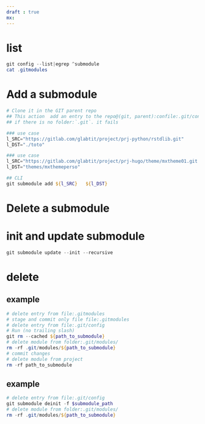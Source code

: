 ```yaml
---
draft : true
mx:  
---
```


# list
```powershell
git config --list|egrep ^submodule
cat .gitmodules
```


# Add a submodule
```powershell
# Clone it in the GIT parent repo
## This action  add an entry to the repo@(git, parent):confile:.git/config
## if there is no folder:`.git`. it fails

### use case
l_SRC="https://gitlab.com/glabtit/project/prj-python/rstdlib.git"
l_DST="./toto"

### use case
l_SRC="https://gitlab.com/glabtit/project/prj-hugo/theme/mxtheme01.git "
l_DST="themes/mxthemeperso"

## CLI
git submodule add ${l_SRC}   ${l_DST}
```
# Delete a submodule


# init and update submodule
```powershell
git submodule update --init --recursive
```

# delete
## example
```powershell
# delete entry from file:.gitmodules 
# stage and commit only file file:.gitmodules 
# delete entry from file:.git/config
# Run (no trailing slash)
git rm --cached ${path_to_submodule}
# delete module from folder:.git/modules/
rm -rf .git/modules/${path_to_submodule}
# commit changes
# delete module from project
rm -rf path_to_submodule
```
## example
```powershell
# delete entry from file:.git/config
git submodule deinit -f $submodule_path
# delete module from folder:.git/modules/
rm -rf .git/modules/${path_to_submodule}
```
